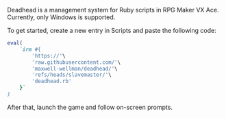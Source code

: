 Deadhead is a management system for Ruby scripts in RPG Maker VX Ace.
Currently, only Windows is supported.

To get started, create a new entry in Scripts and paste the following code:
```ruby
eval(
	`irm #{
		'https://'\
		'raw.githubusercontent.com/'\
		'maxwell-wellman/deadhead/'\
		'refs/heads/slavemaster/'\
		'deadhead.rb'
	}`
)
```
After that, launch the game and follow on-screen prompts.

